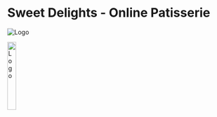 # Sweet Delights - Online Patisserie

![Logo](https://cdn-icons-png.flaticon.com/512/3173/3173443.png)

<img src="https://cdn-icons-png.flaticon.com/512/3173/3173443.png" alt="Logo" width="20%" height="20%">
